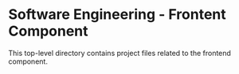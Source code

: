 # Software Engineering - Frontent Component

This top-level directory contains project files related to the frontend component.
